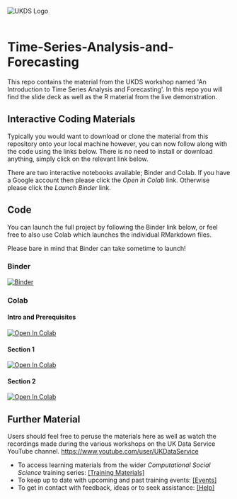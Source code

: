 ![UKDS Logo](./code/images/UKDS_Logos_Col_Grey_300dpi.png)<br>
<br>
# Time-Series-Analysis-and-Forecasting

This repo contains the material from the UKDS workshop named 'An Introduction to Time Series Analysis and Forecasting'. In this repo you will find the slide deck as well as the R material from the live demonstration. 


## Interactive Coding Materials

Typically you would want to download or clone the material from this repository onto your local machine however, you can now follow along with the code using the links below. There is no need to install or download anything, simply click on the relevant link below.

There are two interactive notebooks available; Binder and Colab. If you have a Google account then please click the *Open in Colab* link. Otherwise please click the *Launch Binder* link.


## Code 

You can launch the full project by following the Binder link below, or feel free to also use Colab which launches the individual RMarkdown files. 

Please bare in mind that Binder can take sometime to launch!

### Binder 

[![Binder](https://mybinder.org/badge_logo.svg)](https://mybinder.org/v2/gh/UKDataServiceOpen/Time-Series-Analysis-and-Forecasting.git/HEAD)

### Colab

#### Intro and Prerequisites 
[![Open In Colab](https://colab.research.google.com/assets/colab-badge.svg)](https://colab.research.google.com/github/UKDataServiceOpen/Time-Series-Analysis-and-Forecasting/blob/main/Intro%20and%20Prerequisite.ipynb)

#### Section 1
[![Open In Colab](https://colab.research.google.com/assets/colab-badge.svg)](https://colab.research.google.com/github/UKDataServiceOpen/Time-Series-Analysis-and-Forecasting/blob/main/Section%201.ipynb)

#### Section 2
[![Open In Colab](https://colab.research.google.com/assets/colab-badge.svg)](https://colab.research.google.com/github/UKDataServiceOpen/Time-Series-Analysis-and-Forecasting/blob/main/Section%202.ipynb)


## Further Material

Users should feel free to peruse the materials here as well as watch the recordings made during the various workshops on the UK Data Service YouTube channel. https://www.youtube.com/user/UKDataService

* To access learning materials from the wider *Computational Social Science* training series: <a href="https://github.com/UKDataServiceOpen/computational-social-science" target=_blank>[Training Materials]</a>
* To keep up to date with upcoming and past training events: <a href="https://ukdataservice.ac.uk/training-events/" target=_blank>[Events]</a>
* To get in contact with feedback, ideas or to seek assistance: <a href="https://ukdataservice.ac.uk/help.aspx" target=_blank>[Help]</a>

